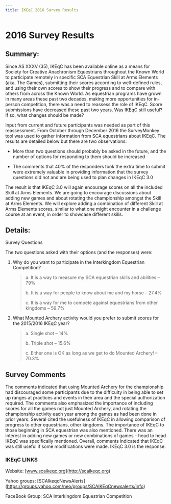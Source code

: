 ```yaml
---
title: IKEqC 2016 Survey Results
---
```

# 2016 Survey Results

## Summary:

Since AS XXXV (35), IKEqC has been available online as a means for Society for Creative Anachronism Equestrians throughout the Known World to participate remotely in specific SCA Equestrian Skill at Arms Elements (aka, The Games), submitting their scores according to well-defined rules, and using their own scores to show their progress and to compare with others from across the Known World. As equestrian programs have grown in many areas these past two decades, making more opportunities for in-person competition, there was a need to reassess the role of IKEqC. Score submissions have decreased these past two years. Was IKEqC still useful? If so, what changes should be made?

 
Input from current and future participants was needed as part of this reassessment. From October through December 2016 the SurveyMonkey tool was used to gather information from SCA equestrians about IKEqC. The results are detailed below but there are two observations:

* More than two questions should probably be asked in the future, and the number of options for responding to them should be increased

* The comments that 40% of the responders took the extra time to submit were extremely valuable in providing information that the survey questions did not and are being used to plan changes in IKEqC 3.0

The result is that IKEqC 3.0 will again encourage scores on all the included Skill at Arms Elements. We are going to encourage discussions about adding new games and about rotating the championship amongst the Skill at Arms Elements.  We will explore adding a combination of different Skill at Arms Elements scores, similar to what one might encounter in a challenge course at an event, in order to showcase different skills.

## Details:

Survey Questions

The two questions asked with their options (and the responses) were:

1. Why do you want to participate in the Interkingdom Equestrian Competition?

    > a. It is a way to measure my SCA equestrian skills and abilities – 79%
    >
    > b. It is a way for people to know about me and my horse – 27.4%
    >
    > c. It is a way for me to compete against equestrians from other kingdoms – 59.7%
    >
2. What Mounted Archery activity would you prefer to submit scores for the 2015/2016 IKEqC year?

    > a. Single shot – 14%
    >
    > b. Triple shot – 15.6%
    >
    > c. Either one is OK as long as we get to do Mounted Archery! – 70.3%

## Survey Comments

The comments indicated that using Mounted Archery for the championship had discouraged some participants due to the difficulty in being able to set up ranges at practices and events in their area and the special authorization required. The comments also emphasized the importance of including scores for all the games not just Mounted Archery, and rotating the championship activity each year among the games as had been done in prior years.  Several cited the usefulness of IKEqC in allowing comparison of progress to other equestrians, other kingdoms. The importance of IKEqC to those beginning in SCA equestrian was also mentioned. There was an interest in adding new games or new combinations of games – head to head IKEqC was specifically mentioned. Overall, comments indicated that IKEqC was still useful if some modifications were made. IKEqC 3.0 is the response.

### IKEqC LINKS

Website:  [www.scaikeqc.org](http://scaikeqc.org)

Yahoo groups:  [SCAIkeqcNewsAlerts] (https://groups.yahoo.com/neo/groups/SCAIKEqCnewsalerts/info)

FaceBook Group: SCA Interkingdom Equestrian Competition
